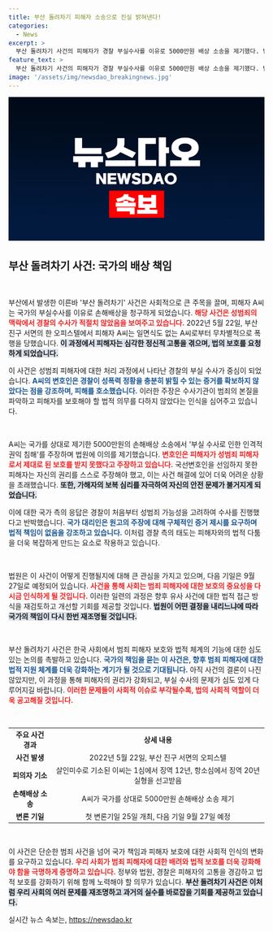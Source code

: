 ```yaml
---
title: 부산 돌려차기 피해자 소송으로 진실 밝혀낸다!
categories:
  - News
excerpt: >
  부산 돌려차기 사건의 피해자가 경찰 부실수사를 이유로 5000만원 배상 소송을 제기했다. 법정서 피해자는 성범죄 증거 수집 실패와 인권 침해를 주장, 사건의 진실이 밝혀질 수 있을까?
feature_text: >
  부산 돌려차기 사건의 피해자가 경찰 부실수사를 이유로 5000만원 배상 소송을 제기했다. 법정서 피해자는 성범죄 증거 수집 실패와 인권 침해를 주장, 사건의 진실이 밝혀질 수 있을까?
image: '/assets/img/newsdao_breakingnews.jpg'
---
```


<p><img src="/assets/img/newsdao_breakingnews.jpg" alt="ontimetimes 속보" /></p>

<h2 data-ke-size="size26">부산 돌려차기 사건: 국가의 배상 책임</h2>

<p data-ke-size="size16">&nbsp;</p>

<p>부산에서 발생한 이른바 '부산 돌려차기' 사건은 사회적으로 큰 주목을 끌며, 피해자 A씨는 국가의 부실수사를 이유로 손해배상을 청구하게 되었습니다. <b><span style="color: #ee2323;">해당 사건은 성범죄의 맥락에서 경찰의 수사가 적절치 않았음을 보여주고 있습니다.</span></b> 2022년 5월 22일, 부산 진구 서면의 한 오피스텔에서 피해자 A씨는 일면식도 없는 A씨로부터 무차별적으로 폭행을 당했습니다. <b><span style="background-color: #21538527;">이 과정에서 피해자는 심각한 정신적 고통을 겪으며, 법의 보호를 요청하게 되었습니다.</span></b> </p>

<p>이 사건은 성범죄 피해자에 대한 처리 과정에서 나타난 경찰의 부실 수사가 중심이 되었습니다. <b><span style="color: #1a5490;">A씨의 변호인은 경찰이 성폭력 정황을 충분히 밝힐 수 있는 증거를 확보하지 않았다는 점을 강조하며, 피해를 호소했습니다.</span></b> 이러한 주장은 수사기관이 범죄의 본질을 파악하고 피해자를 보호해야 할 법적 의무를 다하지 않았다는 인식을 심어주고 있습니다.</p>

<p data-ke-size="size16">&nbsp;</p>

<p>A씨는 국가를 상대로 제기한 5000만원의 손해배상 소송에서 '부실 수사로 인한 인격적 권익 침해'를 주장하며 법원에 이의를 제기했습니다. <b><span style="color: #ee2323;">변호인은 피해자가 성범죄 피해자로서 제대로 된 보호를 받지 못했다고 주장하고 있습니다.</span></b> 국선변호인을 선임하지 못한 피해자는 자신의 권리를 스스로 주장해야 했고, 이는 사건 해결에 있어 더욱 어려운 상황을 초래했습니다. <b><span style="background-color: #21538527;">또한, 가해자의 보복 심리를 자극하여 자신의 안전 문제가 불거지게 되었습니다.</span></b></p>

<p>이에 대한 국가 측의 응답은 경찰이 처음부터 성범죄 가능성을 고려하여 수사를 진행했다고 반박했습니다. <b><span style="color: #1a5490;">국가 대리인은 원고의 주장에 대해 구체적인 증거 제시를 요구하며 법적 책임이 없음을 강조하고 있습니다.</span></b> 이처럼 경찰 측의 태도는 피해자와의 법적 다툼을 더욱 복잡하게 만드는 요소로 작용하고 있습니다.</p>

<p data-ke-size="size16">&nbsp;</p>

<p>법원은 이 사건이 어떻게 진행될지에 대해 큰 관심을 가지고 있으며, 다음 기일은 9월 27일로 예정되어 있습니다. <b><span style="color: #ee2323;">사건을 통해 사회는 범죄 피해자에 대한 보호의 중요성을 다시금 인식하게 될 것입니다.</span></b> 이러한 일련의 과정은 향후 유사 사건에 대한 법적 접근 방식을 재검토하고 개선할 기회를 제공할 것입니다. <b><span style="background-color: #21538527;">법원이 어떤 결정을 내리느냐에 따라 국가의 책임이 다시 한번 재조명될 것입니다.</span></b></p>

<p data-ke-size="size16">&nbsp;</p>

<p>부산 돌려차기 사건은 한국 사회에서 범죄 피해자 보호와 법적 체계의 기능에 대한 심도 있는 논의를 촉발하고 있습니다. <b><span style="color: #1a5490;">국가의 책임을 묻는 이 사건은, 향후 범죄 피해자에 대한 법적 지원 체계를 더욱 강화하는 계기가 될 것으로 기대됩니다.</span></b> 아직 사건의 결론이 나진 않았지만, 이 과정을 통해 피해자의 권리가 강화되고, 부실 수사의 문제가 심도 있게 다루어지길 바랍니다. <b><span style="color: #ee2323;">이러한 문제들이 사회적 이슈로 부각될수록, 법의 사회적 역할이 더욱 공고해질 것입니다.</span></b></p>

<p data-ke-size="size16">&nbsp;</p>

<table style="width: 100%; border-collapse: collapse;">
    <tr>
        <td style="text-align: center; height: 17px;"><b>주요 사건 경과</b></td>
        <td style="text-align: center; height: 17px;"><b>상세 내용</b></td>
    </tr>
    <tr>
        <td style="text-align: center; height: 17px;"><b>사건 발생</b></td>
        <td style="text-align: center; height: 17px;">2022년 5월 22일, 부산 진구 서면의 오피스텔</td>
    </tr>
    <tr>
        <td style="text-align: center; height: 17px;"><b>피의자 기소</b></td>
        <td style="text-align: center; height: 17px;">살인미수로 기소된 이씨는 1심에서 징역 12년, 항소심에서 징역 20년 실형을 선고받음</td>
    </tr>
    <tr>
        <td style="text-align: center; height: 17px;"><b>손해배상 소송</b></td>
        <td style="text-align: center; height: 17px;">A씨가 국가를 상대로 5000만원 손해배상 소송 제기</td>
    </tr>
    <tr>
        <td style="text-align: center; height: 17px;"><b>변론 기일</b></td>
        <td style="text-align: center; height: 17px;">첫 변론기일 25일 개최, 다음 기일 9월 27일 예정</td>
    </tr>
</table>

<p data-ke-size="size16">&nbsp;</p>

<p>이 사건은 단순한 범죄 사건을 넘어 국가 책임과 피해자 보호에 대한 사회적 인식의 변화를 요구하고 있습니다. <b><span style="color: #ee2323;">우리 사회가 범죄 피해자에 대한 배려와 법적 보호를 더욱 강화해야 함을 극명하게 증명하고 있습니다.</span></b> 정부와 법원, 경찰은 피해자의 고통을 경감하고 법적 보호를 강화하기 위해 함께 노력해야 할 의무가 있습니다. <b><span style="background-color: #21538527;">부산 돌려차기 사건은 이처럼 우리 사회의 여러 문제를 재조명하고 과거의 실수를 바로잡을 기회를 제공하고 있습니다.</span></b></p>
실시간 뉴스 속보는, <a href="https://newsdao.kr" rel="dofollow">https://newsdao.kr</a>


